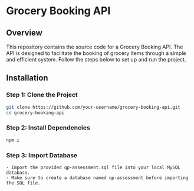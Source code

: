 # Grocery Booking API

## Overview

This repository contains the source code for a Grocery Booking API. The API is designed to facilitate the booking of grocery items through a simple and efficient system. Follow the steps below to set up and run the project.

## Installation

### Step 1: Clone the Project

```bash
git clone https://github.com/your-username/grocery-booking-api.git
cd grocery-booking-api
```

### Step 2: Install Dependencies

```bash
npm i
```
### Step 3: Import Database
```
- Import the provided qp-assessment.sql file into your local MySQL database.
- Make sure to create a database named qp-assessment before importing the SQL file.
```
